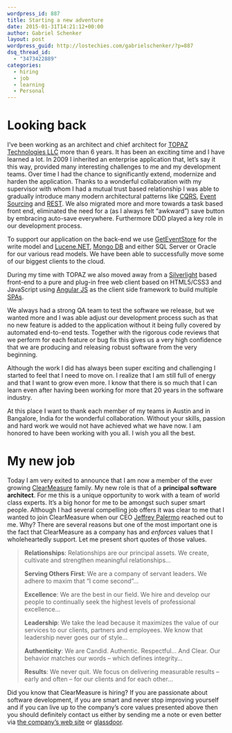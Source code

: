 ```yaml
---
wordpress_id: 887
title: Starting a new adventure
date: 2015-01-31T14:21:12+00:00
author: Gabriel Schenker
layout: post
wordpress_guid: http://lostechies.com/gabrielschenker/?p=887
dsq_thread_id:
  - "3473422889"
categories:
  - hiring
  - job
  - learning
  - Personal
---
```

# Looking back

I’ve been working as an architect and chief architect for [TOPAZ Technologies LLC](http://www.topazti.com/) more than 6 years. It has been an exciting time and I have learned a lot. In 2009 I inherited an enterprise application that, let’s say it this way, provided many interesting challenges to me and my development teams. Over time I had the chance to significantly extend, modernize and harden the application. Thanks to a wonderful collaboration with my supervisor with whom I had a mutual trust based relationship I was able to gradually introduce many modern architectural patterns like [CQRS](http://martinfowler.com/bliki/CQRS.html), [Event Sourcing](http://martinfowler.com/eaaDev/EventSourcing.html) and [REST](http://en.wikipedia.org/wiki/Representational_state_transfer). We also migrated more and more towards a task based front end, eliminated the need for a (as I always felt “awkward”) save button by embracing auto-save everywhere. Furthermore DDD played a key role in our development process.

To support our application on the back-end we use [GetEventStore](http://geteventstore.com/) for the write model and [Lucene.NET](http://lucenenet.apache.org/), [Mongo DB](http://www.mongodb.org/) and either SQL Server or Oracle for our various read models. We have been able to successfully move some of our biggest clients to the cloud.

During my time with TOPAZ we also moved away from a [Silverlight](http://www.microsoft.com/silverlight/) based front-end to a pure and plug-in free web client based on HTML5/CSS3 and JavaScript using [Angular JS](https://angularjs.org/) as the client side framework to build multiple [SPAs](http://en.wikipedia.org/wiki/Single-page_application).

We always had a strong QA team to test the software we release, but we wanted more and I was able adjust our development process such as that no new feature is added to the application without it being fully covered by automated end-to-end tests. Together with the rigorous code reviews that we perform for each feature or bug fix this gives us a very high confidence that we are producing and releasing robust software from the very beginning.

Although the work I did has always been super exciting and challenging I started to feel that I need to move on. I realize that I am still full of energy and that I want to grow even more. I know that there is so much that I can learn even after having been working for more that 20 years in the software industry.

At this place I want to thank each member of my teams in Austin and in Bangalore, India for the wonderful collaboration. Without your skills, passion and hard work we would not have achieved what we have now. I am honored to have been working with you all. I wish you all the best.

# My new job

Today I am very exited to announce that I am now a member of the ever growing [ClearMeasure](http://www.clear-measure.com/) family. My new role is that of a **principal software architect**. For me this is a unique opportunity to work with a team of world class experts. It’s a big honor for me to be amongst such super smart people. Although I had several compelling job offers it was clear to me that I wanted to join ClearMeasure when our CEO [Jeffrey Palermo](http://jeffreypalermo.com/) reached out to me. Why? There are several reasons but one of the most important one is the fact that ClearMeasure as a company has and _enforces_ values that I wholeheartedly support. Let me present short quotes of those values.

> **Relationships**: Relationships are our principal assets. We create, cultivate and strengthen meaningful relationships…
> 
> **Serving Others First**: We are a company of servant leaders. We adhere to maxim that “I come second”…
> 
> **Excellence**: We are the best in our field. We hire and develop our people to continually seek the highest levels of professional excellence…
> 
> **Leadership**: We take the lead because it maximizes the value of our services to our clients, partners and employees. We know that leadership never goes our of style…
> 
> **Authenticity**: We are Candid. Authentic. Respectful… And Clear. Our behavior matches our words – which defines integrity…
> 
> **Results**: We never quit. We focus on delivering measurable results – early and often – for our clients and for each other…

Did you know that ClearMeasure is hiring? If you are passionate about software development, if you are smart and never stop improving yourself and if you can live up to the company’s core values presented above then you should definitely contact us either by sending me a note or even better via [the company’s web site](http://www.clear-measure.com/careers/) or [glassdoor](http://www.glassdoor.com/Overview/Working-at-Clear-Measure-EI_IE929816.11,24.htm).